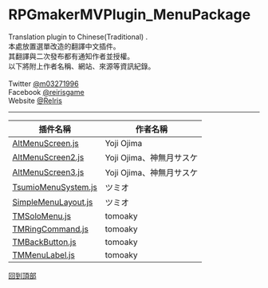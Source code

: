 # RPGmakerMVPlugin_MenuPackage
Translation plugin to Chinese(Traditional) .<br>
本處放置選單改造的翻譯中文插件。<br>
其翻譯與二次發布都有通知作者並授權。<br>
以下將附上作者名稱、網站、來源等資訊紀錄。<br>
<br>
Twitter [@m03271996](https://twitter.com/m03271996)<br>
Facebook [@reirisgame](https://www.facebook.com/reirisgame/)<br>
Website [@ReIris](https://m03271996.wixsite.com/reirisgame)<br>
* * *
| 插件名稱               |      作者名稱         |
| --------------------- | --------------------- |
| [AltMenuScreen.js](https://github.com/mr099985/RPGmakerMVPlugin_MenuPackage/blob/master/AltMenuScreen.js)  | Yoji Ojima |
| [AltMenuScreen2.js](https://github.com/mr099985/RPGmakerMVPlugin_MenuPackage/blob/master/AltMenuScreen2.js) |Yoji Ojima、神無月サスケ|
| [AltMenuScreen3.js](https://github.com/mr099985/RPGmakerMVPlugin_MenuPackage/blob/master/AltMenuScreen3.js) |Yoji Ojima、神無月サスケ|
| [TsumioMenuSystem.js](https://github.com/mr099985/RPGmakerMVPlugin_MenuPackage/blob/master/TsumioMenuSystem.js) |ツミオ|
| [SimpleMenuLayout.js](https://github.com/mr099985/RPGmakerMVPlugin_MenuPackage/blob/master/SimpleMenuLayout.js) |ツミオ|
| [TMSoloMenu.js](https://github.com/mr099985/RPGmakerMVPlugin_MenuPackage/blob/master/TMSoloMenu.js) |tomoaky|
| [TMRingCommand.js](https://github.com/mr099985/RPGmakerMVPlugin_MenuPackage/blob/master/TMRingCommand.js) |tomoaky|
| [TMBackButton.js](https://github.com/mr099985/RPGmakerMVPlugin_MenuPackage/blob/master/TMBackButton.js) |tomoaky|
| [TMMenuLabel.js](https://github.com/mr099985/RPGmakerMVPlugin_MenuPackage/blob/master/TMMenuLabel.js) |tomoaky|

[回到頂部](#readme)
